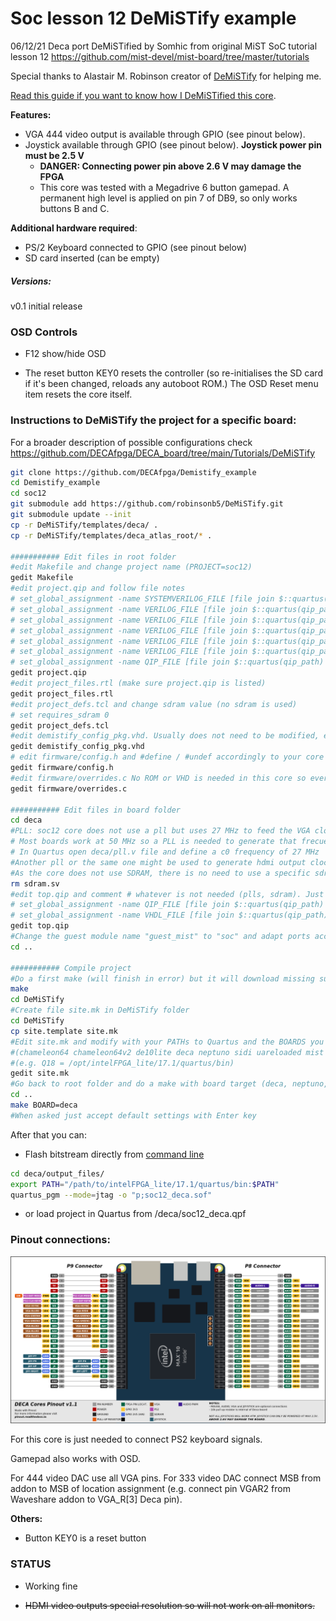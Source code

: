 # Soc lesson 12 DeMiSTify example

06/12/21 Deca port DeMiSTified by Somhic from original MiST SoC tutorial lesson 12 https://github.com/mist-devel/mist-board/tree/master/tutorials

Special thanks to Alastair M. Robinson creator of [DeMiSTify](https://github.com/robinsonb5/DeMiSTify) for helping me. 

[Read this guide if you want to know how I DeMiSTified this core](https://github.com/DECAfpga/DECA_board/tree/main/Tutorials/DeMiSTify).

**Features:**

* VGA 444 video output is available through GPIO (see pinout below). 
* Joystick available through GPIO  (see pinout below).  **Joystick power pin must be 2.5 V**
  * **DANGER: Connecting power pin above 2.6 V may damage the FPGA**
  * This core was tested with a Megadrive 6 button gamepad. A permanent high level is applied on pin 7 of DB9, so only works buttons B and C.

**Additional hardware required**:

- PS/2 Keyboard connected to GPIO  (see pinout below)
- SD card inserted (can be empty)

##### Versions:

v0.1 initial release

### OSD Controls

* F12 show/hide OSD 

* The reset button KEY0 resets the controller (so re-initialises the SD card if it's been changed, reloads any autoboot ROM.) The OSD Reset menu item resets the core itself.

  

### Instructions to DeMiSTify the project for a specific board:

For a broader description of possible configurations check https://github.com/DECAfpga/DECA_board/tree/main/Tutorials/DeMiSTify

```sh
git clone https://github.com/DECAfpga/Demistify_example
cd Demistify_example
cd soc12
git submodule add https://github.com/robinsonb5/DeMiSTify.git
git submodule update --init 
cp -r DeMiSTify/templates/deca/ .
cp -r DeMiSTify/templates/deca_atlas_root/* .

########### Edit files in root folder
#edit Makefile and change project name (PROJECT=soc12)
gedit Makefile 
#edit project.qip and follow file notes
# set_global_assignment -name SYSTEMVERILOG_FILE [file join $::quartus(qip_path) rgb2ypbpr.sv]
# set_global_assignment -name VERILOG_FILE [file join $::quartus(qip_path) video.v]
# set_global_assignment -name VERILOG_FILE [file join $::quartus(qip_path) scandoubler.v]
# set_global_assignment -name VERILOG_FILE [file join $::quartus(qip_path) user_io.v]
# set_global_assignment -name VERILOG_FILE [file join $::quartus(qip_path) osd.v]
# set_global_assignment -name VERILOG_FILE [file join $::quartus(qip_path) soc.v]
# set_global_assignment -name QIP_FILE [file join $::quartus(qip_path) image.qip]
gedit project.qip 
#edit project_files.rtl (make sure project.qip is listed)
gedit project_files.rtl
#edit project_defs.tcl and change sdram value (no sdram is used)
# set requires_sdram 0
gedit project_defs.tcl
#edit demistify_config_pkg.vhd. Usually does not need to be modified, except component guest_mist. In this example we will define the component later in the board_top.vhd so doesn't need to modify this file
gedit demistify_config_pkg.vhd 
# edit firmware/config.h and #define / #undef accordingly to your core options. For this simple core example we can leave it as it is by default
gedit firmware/config.h 
#edit firmware/overrides.c No ROM or VHD is needed in this core so everything can be removed, but we can leave it as it is if we want to show the OSD at startup 
gedit firmware/overrides.c 

########### Edit files in board folder
cd deca
#PLL: soc12 core does not use a pll but uses 27 MHz to feed the VGA clock
# Most boards work at 50 MHz so a PLL is needed to generate that frecuency
# In Quartus open deca/pll.v file and define a c0 frequency of 27 MHz  
#Another pll or the same one might be used to generate hdmi output clock (pll2 folder)
#As the core does not use SDRAM, there is no need to use a specific sdram controller 
rm sdram.sv
#edit top.qip and comment # whatever is not needed (plls, sdram). Just leave these lines
# set_global_assignment -name QIP_FILE [file join $::quartus(qip_path) pll.qip]
# set_global_assignment -name VHDL_FILE [file join $::quartus(qip_path) deca_top.vhd]
gedit top.qip
#Change the guest module name "guest_mist" to "soc" and adapt ports accordingly to soc.v top Mist core file
cd ..

########### Compile project
#Do a first make (will finish in error) but it will download missing submodules 
make
cd DeMiSTify
#Create file site.mk in DeMiSTify folder 
cd DeMiSTify
cp site.template site.mk
#Edit site.mk and modify with your PATHs to Quartus and the BOARDS you are porting to
#(chameleon64 chameleon64v2 de10lite deca neptuno sidi uareloaded mist atlas_cyc...)
#(e.g. Q18 = /opt/intelFPGA_lite/17.1/quartus/bin)
gedit site.mk
#Go back to root folder and do a make with board target (deca, neptuno, uareloaded, atlas_cyc, ...).  If not specified it will compile for all targets. 
cd ..
make BOARD=deca
#When asked just accept default settings with Enter key
```

After that you can:

* Flash bitstream directly from [command line](https://github.com/DECAfpga/DECA_binaries#flash-bitstream-to-fgpa-with-quartus)

```sh
cd deca/output_files/
export PATH="/path/to/intelFPGA_lite/17.1/quartus/bin:$PATH"
quartus_pgm --mode=jtag -o "p;soc12_deca.sof"
```

* or load project in Quartus from /deca/soc12_deca.qpf

### Pinout connections:

![pinout_deca](pinout_deca.png)

For this core is just needed to connect PS2 keyboard signals. 

Gamepad also works with OSD.

For 444 video DAC use all VGA pins. For 333 video DAC connect MSB from addon to MSB of location assignment (e.g. connect pin VGAR2 from Waveshare addon to VGA_R[3] Deca pin).

**Others:**

* Button KEY0 is a reset button

### STATUS

* Working fine

* ~~HDMI video outputs special resolution so will not work on all monitors.~~ 



